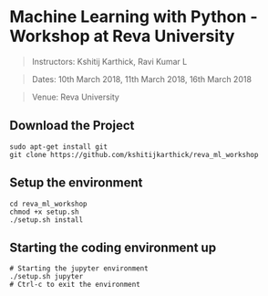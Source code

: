# Machine Learning with Python - Workshop at Reva University

> Instructors: Kshitij Karthick, Ravi Kumar L

> Dates: 10th March 2018, 11th March 2018, 16th March 2018

> Venue: Reva University

## Download the Project
```
sudo apt-get install git
git clone https://github.com/kshitijkarthick/reva_ml_workshop
```

## Setup the environment
```
cd reva_ml_workshop
chmod +x setup.sh
./setup.sh install
```

## Starting the coding environment up
```
# Starting the jupyter environment
./setup.sh jupyter
# Ctrl-c to exit the environment
```
